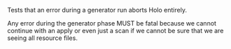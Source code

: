 Tests that an error during a generator run aborts Holo entirely.

Any error during the generator phase MUST be fatal because we cannot continue
with an apply or even just a scan if we cannot be sure that we are seeing all
resource files.
